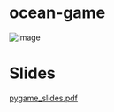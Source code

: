 # ocean-game

![image](https://user-images.githubusercontent.com/35516367/169742753-a7c5e2e4-b486-4090-b603-01b5dad77c24.png)

# Slides
[pygame_slides.pdf](pygame_slides.pdf)

